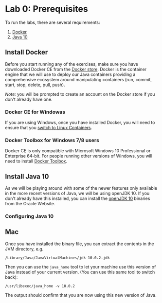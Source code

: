 # Lab 0: Prerequisites

To run the labs, there are several requirements:
1. [Docker](#install-docker)
2. [Java 10](#install-java-10)

## Install Docker

Before you start running any of the exercises, make sure you have downloaded Docker CE from the [Docker store](https://store.docker.com/search?type=edition&offering=community). Docker is the container engine that we will use to deploy our Java containers providing a comprehensive ecosystem around manipulating containers (run, commit, start, stop, delete, pull, push). 

*Note:* you will be prompted to create an account on the Docker store if you don't already have one.

### Docker CE for Windowas

If you are using Windows, once you have installed Docker, you will need to ensure that you [switch to Linux Containers](https://docs.docker.com/docker-for-windows/#switch-between-windows-and-linux-containers).

### Docker Toolbox for Windows 7/8 users

Docker CE is only compatible with Microsoft Windows 10 Professional or Enterprise 64-bit. For people running other versions of Windows, you will need to install [Docker Toolbox](https://docs.docker.com/toolbox/toolbox_install_windows/).

## Install Java 10

As we will be playing around with some of the newer features only available in the more recent versions of Java, we will be using openJDK 10. If you don't already have this installed, you can install the [openJDK 10](http://jdk.java.net/10/) binaries  from the Oracle Website.

### Configuring Java 10

## Mac

Once you have installed the binary file, you can extract the contents in the JVM directory, e.g.

```
/Library/Java/JavaVirtualMachines/jdk-10.0.2.jdk
```

Then you can use the `java_home` tool to let your machine use this version of Java instead of your current version. (You can use this same tool to switch back):

```
/usr/libexec/java_home -v 10.0.2
```

The output should confirm that you are now using this new version of Java.


